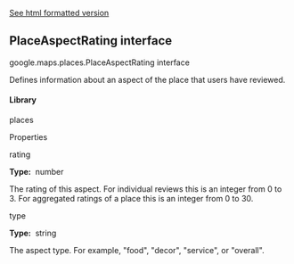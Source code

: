[See html formatted version](https://huasofoundries.github.io/google-maps-documentation/PlaceAspectRating.html)


PlaceAspectRating interface
---------------------------

google.maps.places.PlaceAspectRating interface

Defines information about an aspect of the place that users have reviewed.

#### Library

places

Properties

rating

**Type:**  number

The rating of this aspect. For individual reviews this is an integer from 0 to 3. For aggregated ratings of a place this is an integer from 0 to 30.

type

**Type:**  string

The aspect type. For example, "food", "decor", "service", or "overall".